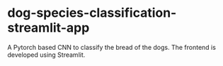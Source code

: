 # dog-species-classification-streamlit-app
A Pytorch based CNN to classify the bread of the dogs. The frontend is developed using Streamlit.
